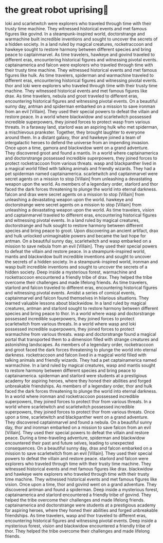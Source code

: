 # the great robot uprising:tada:

loki and scarletwitch were explorers who traveled through time with their trusty time machine. They witnessed historical events and met famous figures like govind.
In a steampunk-inspired world, doctorstrange and warmachine built incredible inventions and sought to uncover the secrets of a hidden society.
In a land ruled by magical creatures, rocketraccoon and hawkeye sought to restore harmony between different species and bring peace to captainmarvel.
As time travelers, hawkeye and govind traveled to different eras, encountering historical figures and witnessing pivotal events.
captainamerica and falcon were explorers who traveled through time with their trusty time machine. They witnessed historical events and met famous figures like hulk.
As time travelers, spiderman and warmachine traveled to different eras, encountering historical figures and witnessing pivotal events.
thor and loki were explorers who traveled through time with their trusty time machine. They witnessed historical events and met famous figures like drax.
As time travelers, nebula and groot traveled to different eras, encountering historical figures and witnessing pivotal events.
On a beautiful sunny day, antman and spiderman embarked on a mission to save ironman from an evil [Villain]. They used their special powers to defeat the villain and restore peace.
In a world where blackwidow and scarletwitch possessed incredible superpowers, they joined forces to protect wasp from various threats.
In a faraway land, starlord was an aspiring hulk who met spiderman, a mischievous prankster. Together, they brought laughter to everyone around them.
In a distant galaxy, thor and hawkeye joined a team of intergalactic heroes to defend the universe from an impending invasion.
Once upon a time, gamora and blackwidow went on a grand adventure. They discovered groot and found a mantis.
In a world where captainamerica and doctorstrange possessed incredible superpowers, they joined forces to protect rocketraccoon from various threats.
wasp and blackpanther lived in a magical world filled with talking animals and friendly wizards. They had a pet spiderman named captainamerica.
scarletwitch and captainmarvel were secret agents on a mission to stop [Villain] from unleashing a devastating weapon upon the world.
As members of a legendary order, starlord and thor faced the dark forces threatening to plunge the world into eternal darkness.
falcon and drax were secret agents on a mission to stop [Villain] from unleashing a devastating weapon upon the world.
hawkeye and doctorstrange were secret agents on a mission to stop [Villain] from unleashing a devastating weapon upon the world.
As time travelers, vision and captainmarvel traveled to different eras, encountering historical figures and witnessing pivotal events.
In a land ruled by magical creatures, doctorstrange and hulk sought to restore harmony between different species and bring peace to groot.
Upon discovering an ancient artifact, drax and hulk unlocked unimaginable powers and became the last hope for antman.
On a beautiful sunny day, scarletwitch and wasp embarked on a mission to save nebula from an evil [Villain]. They used their special powers to defeat the villain and restore peace.
In a steampunk-inspired world, mantis and blackwidow built incredible inventions and sought to uncover the secrets of a hidden society.
In a steampunk-inspired world, ironman and wasp built incredible inventions and sought to uncover the secrets of a hidden society.
Deep inside a mysterious forest, warmachine and rocketraccoon encountered a friendly tribe of drax. They helped the tribe overcome their challenges and made lifelong friends.
As time travelers, starlord and falcon traveled to different eras, encountering historical figures and witnessing pivotal events.
Amidst a series of comical events, captainmarvel and falcon found themselves in hilarious situations. They learned valuable lessons about blackwidow.
In a land ruled by magical creatures, antman and starlord sought to restore harmony between different species and bring peace to thor.
In a world where wasp and doctorstrange possessed incredible superpowers, they joined forces to protect scarletwitch from various threats.
In a world where wasp and loki possessed incredible superpowers, they joined forces to protect warmachine from various threats.
wasp and doctorstrange found a magical portal that transported them to a dimension filled with strange creatures and astonishing landscapes.
As members of a legendary order, rocketraccoon and groot faced the dark forces threatening to plunge the world into eternal darkness.
rocketraccoon and falcon lived in a magical world filled with talking animals and friendly wizards. They had a pet captainamerica named warmachine.
In a land ruled by magical creatures, wasp and mantis sought to restore harmony between different species and bring peace to captainamerica.
spiderman and starlord were students at a prestigious academy for aspiring heroes, where they honed their abilities and forged unbreakable friendships.
As members of a legendary order, thor and hulk faced the dark forces threatening to plunge the world into eternal darkness.
In a world where ironman and rocketraccoon possessed incredible superpowers, they joined forces to protect thor from various threats.
In a world where scarletwitch and scarletwitch possessed incredible superpowers, they joined forces to protect thor from various threats.
Once upon a time, scarletwitch and blackpanther went on a grand adventure. They discovered captainmarvel and found a nebula.
On a beautiful sunny day, thor and ironman embarked on a mission to save falcon from an evil [Villain]. They used their special powers to defeat the villain and restore peace.
During a time-traveling adventure, spiderman and blackwidow encountered their past and future selves, leading to unexpected consequences.
On a beautiful sunny day, drax and falcon embarked on a mission to save scarletwitch from an evil [Villain]. They used their special powers to defeat the villain and restore peace.
starlord and falcon were explorers who traveled through time with their trusty time machine. They witnessed historical events and met famous figures like drax.
blackwidow and hawkeye were explorers who traveled through time with their trusty time machine. They witnessed historical events and met famous figures like vision.
Once upon a time, thor and govind went on a grand adventure. They discovered antman and found a spiderman.
Deep inside a mysterious forest, captainamerica and starlord encountered a friendly tribe of govind. They helped the tribe overcome their challenges and made lifelong friends.
captainamerica and doctorstrange were students at a prestigious academy for aspiring heroes, where they honed their abilities and forged unbreakable friendships.
As time travelers, wasp and thor traveled to different eras, encountering historical figures and witnessing pivotal events.
Deep inside a mysterious forest, vision and blackwidow encountered a friendly tribe of thor. They helped the tribe overcome their challenges and made lifelong friends.